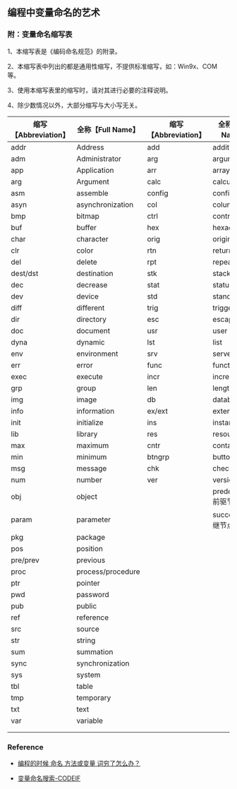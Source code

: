 ## 编程中变量命名的艺术





### 附：变量命名缩写表

1、本缩写表是《编码命名规范》的附录。

2、本缩写表中列出的都是通用性缩写，不提供标准缩写，如：Win9x、COM 等。

3、使用本缩写表里的缩写时，请对其进行必要的注释说明。

4、除少数情况以外，大部分缩写与大小写无关。

| 缩写【Abbreviation】 | 全称【Full Name】 | 缩写【Abbreviation】 | 全称【Full Name】    |
| -------------------- | ----------------- | -------------------- | -------------------- |
| addr                 | Address           | add                  | addition             |
| adm                  | Administrator     | arg                  | argument             |
| app                  | Application       | arr                  | array                |
| arg                  | Argument          | calc                 | calculate            |
| asm                  | assemble          | config               | configuration        |
| asyn                 | asynchronization  | col                  | column               |
| bmp                  | bitmap            | ctrl                 | control              |
| buf                  | buffer            | hex                  | hexadecimal          |
| char                 | character         | orig                 | original             |
| clr                  | color             | rtn                  | return               |
| del                  | delete            | rpt                  | repeat               |
| dest/dst             | destination       | stk                  | stack                |
| dec                  | decrease          | stat                 | status               |
| dev                  | device            | std                  | standard             |
| diff                 | different         | trig                 | trigger              |
| dir                  | directory         | esc                  | escape               |
| doc                  | document          | usr                  | user                 |
| dyna                 | dynamic           | lst                  | list                 |
| env                  | environment       | srv                  | server               |
| err                  | error             | func                 | function             |
| exec                 | execute           | incr                 | increment            |
| grp                  | group             | len                  | length               |
| img                  | image             | db                   | database             |
| info                 | information       | ex/ext               | extend               |
| init                 | initialize        | ins                  | instance             |
| lib                  | library           | res                  | resource             |
| max                  | maximum           | cntr                 | container            |
| min                  | minimum           | btngrp               | buttonGroup          |
| msg                  | message           | chk                  | checkBox             |
| num                  | number            | ver                  | version              |
| obj                  | object            |                      | predecessor 前驱节点 |
| param                | parameter         |                      | successor 后继节点   |
| pkg                  | package           |                      |                      |
| pos                  | position          |                      |                      |
| pre/prev             | previous          |                      |                      |
| proc                 | process/procedure |                      |                      |
| ptr                  | pointer           |                      |                      |
| pwd                  | password          |                      |                      |
| pub                  | public            |                      |                      |
| ref                  | reference         |                      |                      |
| src                  | source            |                      |                      |
| str                  | string            |                      |                      |
| sum                  | summation         |                      |                      |
| sync                 | synchronization   |                      |                      |
| sys                  | system            |                      |                      |
| tbl                  | table             |                      |                      |
| tmp                  | temporary         |                      |                      |
| txt                  | text              |                      |                      |
| var                  | variable          |                      |                      |
|                      |                   |                      |                      |
|                      |                   |                      |                      |







### Reference

- [编程的时候 命名 方法或变量 词穷了怎么办？](https://www.zhihu.com/question/27097399/answer/78619944)

- [变量命名搜索-CODEIF](https://unbug.github.io/codelf/)